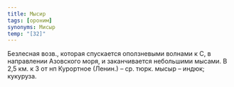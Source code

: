 ```yaml
---
title: Мысир
tags: [ороним]
synonyms: Мисыр
temp: "[З2]"
---
```


Безлесная возв., которая спускается оползневыми волнами к С, в направлении
Азовского моря, и заканчивается небольшими мысами. В 2,5 км. к З от нп Курортное
(Ленин.) – ср. тюрк. мысыр – индюк; кукуруза.
